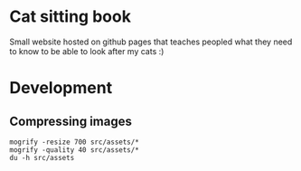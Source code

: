 # Cat sitting book

Small website hosted on github pages that teaches peopled what they need to know to be able to look after my cats :)

# Development
## Compressing images

```shell
mogrify -resize 700 src/assets/*
mogrify -quality 40 src/assets/*
du -h src/assets
```